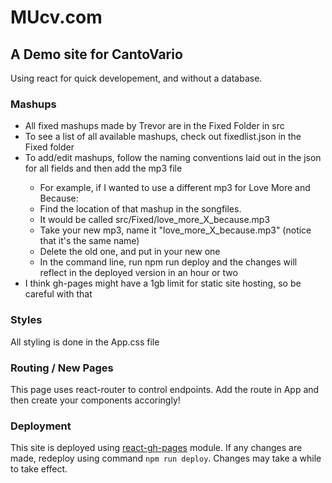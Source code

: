 # MUcv.com

## A Demo site for CantoVario

Using react for quick developement, and without a database.

### Mashups
<ul>
<li>All fixed mashups made by Trevor are in the Fixed Folder in src</li>
<li>To see a list of all available mashups, check out fixedlist.json in the Fixed folder</li>
<li>To add/edit mashups, follow the naming conventions laid out in the json for all fields and then add the mp3 file </li>
    <ul>
    <li> For example, if I wanted to use a different mp3 for Love More and Because:
    </li>
    <li> Find the location of that mashup in the songfiles.
    </li>
    <li> It would be called src/Fixed/love_more_X_because.mp3
    </li>
    <li> Take your new mp3, name it "love_more_X_because.mp3" (notice that it's the same name)
    <li>
    Delete the old one, and put in your new one</li>
    </li>
    <li>
    In the command line, run npm run deploy and the changes will reflect in the deployed version in an hour or two </li>
    </ul>
<li>I think gh-pages might have a 1gb limit for static site hosting, so be careful with that</li>
</ul>

### Styles
All styling is done in the App.css file

### Routing / New Pages
This page uses react-router to control endpoints. Add the route in App and then create your components accoringly!

### Deployment

This site is deployed using [react-gh-pages](https://github.com/gitname/react-gh-pages) module. If any  changes are made, redeploy using command ```npm run deploy```. Changes may take a while to take effect.